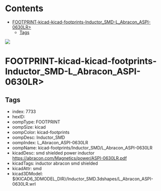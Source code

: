 



Contents
========

* [FOOTPRINT-kicad-kicad-footprints-Inductor_SMD-L_Abracon_ASPI-0630LR>](#footprint-kicad-kicad-footprints-inductor_smd-l_abracon_aspi-0630lr)
	* [Tags](#tags)
  
![][im]
# FOOTPRINT-kicad-kicad-footprints-Inductor_SMD-L_Abracon_ASPI-0630LR>

## Tags

- index: 7733
- hexID: 
- oompType: FOOTPRINT
- oompSize: kicad
- oompColor: kicad-footprints
- oompDesc: Inductor_SMD
- oompIndex: L_Abracon_ASPI-0630LR
- oompName: kicad-footprints/Inductor_SMD/L_Abracon_ASPI-0630LR
- kicadDesc: smd shielded power inductor https://abracon.com/Magnetics/power/ASPI-0630LR.pdf
- kicadTags: inductor abracon smd shielded
- kicadAttr: smd
- kicad3DModel: ${KICAD6_3DMODEL_DIR}/Inductor_SMD.3dshapes/L_Abracon_ASPI-0630LR.wrl



[im]: image.png
